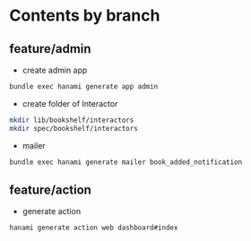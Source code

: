 # Contents by branch

## feature/admin

* create admin app

```bash
bundle exec hanami generate app admin
```

* create folder of Interactor

```bash
mkdir lib/bookshelf/interactors
mkdir spec/bookshelf/interactors
```

* mailer

```bash
bundle exec hanami generate mailer book_added_notification
```

## feature/action

* generate action

```bash
hanami generate action web dashboard#index
```
